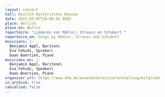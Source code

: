 ```yaml
---
layout: concert
hall: Deutsch Historisches Museum
date: 2022-03-07T18:00:42.888Z
place: Berlijn
place_en: Berlin
repertoire: "Liederen van Mahler, Strauss en Schubert "
repertoire_en: Songs by Mahler, Strauss and Schubert
musicians: |-
  Benjamin Appl, Bariton\
  Éva Fahidi, Spreker\
  Daan Boertien, Piano
musicians_en: |-
  Benjamin Appl, Baritone\
  Éva Fahidi, Speaker\
  Daan Boertien, Piano
organizer_url: https://www.dhm.de/museumsverein/veranstaltung/mitgliederprogramm/#c13409
in_archive: true
cancelled: false
---
```

